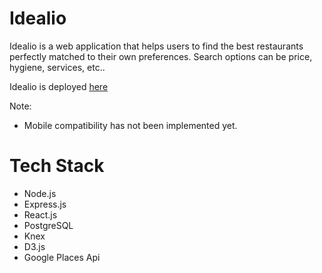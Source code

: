 # Idealio
Idealio is a web application that helps users to find the best restaurants perfectly matched to their own preferences.
Search options can be price, hygiene, services, etc..

Idealio is deployed <a href="http://34.213.242.132:3000/">here</a>

Note: 
- Mobile compatibility has not been implemented yet.

# Tech Stack
* Node.js
* Express.js
* React.js
* PostgreSQL
* Knex
* D3.js
* Google Places Api

